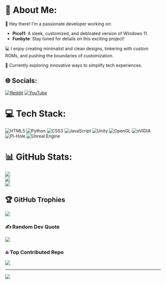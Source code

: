 # 💫 About Me:
👋 Hey there! I'm a passionate developer working on:  
- **Pico11**: A sleek, customized, and debloated version of Windows 11.  
- **Funbyte**: Stay tuned for details on this exciting project!  

💻 I enjoy creating minimalist and clean designs, tinkering with custom ROMs, and pushing the boundaries of customization.  

🌱 Currently exploring innovative ways to simplify tech experiences.  



## 🌐 Socials:
[![Reddit](https://img.shields.io/badge/Reddit-%23FF4500.svg?logo=Reddit&logoColor=white)](https://reddit.com/user/BIGJ_47) [![YouTube](https://img.shields.io/badge/YouTube-%23FF0000.svg?logo=YouTube&logoColor=white)](https://youtube.com/@BIGJ_47) 

# 💻 Tech Stack:
![HTML5](https://img.shields.io/badge/html5-%23E34F26.svg?style=for-the-badge&logo=html5&logoColor=white) ![Python](https://img.shields.io/badge/python-3670A0?style=for-the-badge&logo=python&logoColor=ffdd54) ![CSS3](https://img.shields.io/badge/css3-%231572B6.svg?style=for-the-badge&logo=css3&logoColor=white) ![JavaScript](https://img.shields.io/badge/javascript-%23323330.svg?style=for-the-badge&logo=javascript&logoColor=%23F7DF1E) ![Unity](https://img.shields.io/badge/unity-%23000000.svg?style=for-the-badge&logo=unity&logoColor=white) ![OpenGL](https://img.shields.io/badge/OpenGL-white?logo=OpenGL&style=for-the-badge) ![nVIDIA](https://img.shields.io/badge/nVIDIA-%2376B900.svg?style=for-the-badge&logo=nVIDIA&logoColor=white) ![Pi-Hole](https://img.shields.io/badge/pihole-%2396060C.svg?style=for-the-badge&logo=pi-hole&logoColor=white) ![Unreal Engine](https://img.shields.io/badge/unrealengine-%23313131.svg?style=for-the-badge&logo=unrealengine&logoColor=white)
# 📊 GitHub Stats:
![](https://github-readme-stats.vercel.app/api?username=BIGJ42&theme=apprentice&hide_border=true&include_all_commits=true&count_private=true)<br/>
![](https://github-readme-streak-stats.herokuapp.com/?user=BIGJ42&theme=apprentice&hide_border=true)<br/>
![](https://github-readme-stats.vercel.app/api/top-langs/?username=BIGJ42&theme=apprentice&hide_border=true&include_all_commits=true&count_private=true&layout=compact)

## 🏆 GitHub Trophies
![](https://github-profile-trophy.vercel.app/?username=BIGJ42&theme=apprentice&no-frame=true&no-bg=false&margin-w=4)

### ✍️ Random Dev Quote
![](https://quotes-github-readme.vercel.app/api?type=horizontal&theme=gruvbox)

### 🔝 Top Contributed Repo
![](https://github-contributor-stats.vercel.app/api?username=BIGJ42&limit=5&theme=apprentice&combine_all_yearly_contributions=true)

---
![](https://komarev.com/ghpvc/?username=bigj42)
